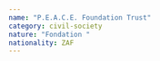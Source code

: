 ```yaml
---
name: "P.E.A.C.E. Foundation Trust"
category: civil-society
nature: "Fondation "
nationality: ZAF
---
```

